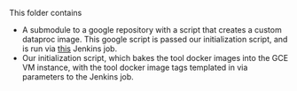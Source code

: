 This folder contains
- A submodule to a google repository with a script that creates a custom dataproc image. This google script is passed our initialization script, and is run via [this](https://fc-jenkins.dsp-techops.broadinstitute.org/job/leonardo-publish-dataproc-image/) Jenkins job. 
- Our initialization script, which bakes the tool docker images into the GCE VM instance, with the tool docker image tags templated in via parameters to the Jenkins job. 